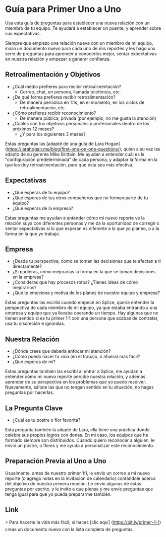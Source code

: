 # Guía para Primer Uno a Uno

Usa esta guía de preguntas para establecer una nueva relación con un miembro de tu equipo. Te ayudará a establecer un puente, y aprender sobre sus expectativas.

Siempre que empiezo una relación nueva con un miembro de mi equipo, inicio un documento nuevo para cada uno de mis reportes y les hago una serie de preguntas para aprender a conocerlos mejor, sentar expectativas en nuestra relación y empezar a generar confianza.

## Retroalimentación y Objetivos
- ¿Cuál medio prefieres para recibir retroalimentación?
	- Correo, chat, en persona, llamada telefónica, etc.
- ¿De qué forma prefieres recibir retroalimentación?
	- De manera periódica en 1:1s, en el momento, en los ciclos de retroalimentación, etc.
- ¿Cómo prefieres recibir reconocimiento?
	- De manera pública, privada (por ejemplo, no me gusta la atención)
- ¿Cuáles son tus objetivos personales y profesionales dentro de los próximos 12 meses?
	- ¿Y para los siguientes 3 meses?

Estas preguntas las [adapté de una guía de Lara Hogan] (https://larahogan.me/blog/first-one-on-one-questions/), quien a su vez las adapto de su gerente Mike Brittain. Me ayudan a entender cuál es la "configuración predeterminada" de cada persona, y adaptar la forma en la que les doy retroalimentación, para que esta sea más efectiva.

## Expectativas
- ¿Qué esperas de tu equipo?
- ¿Qué esperas de tus otros compañeros que no forman parte de tu equipo?
- ¿Qué esperas de la empresa?

Estas preguntas me ayudan a entender cómo mi nuevo reporte ve la relación suya con diferentes personas y me da la oportunidad de corregir o sentar expectativas si lo que esperan es diferente a lo que yo planeo, o a la forma en la que yo trabajo.

## Empresa
- ¿Desde tu perspectiva, como se toman las decisiones que te afectan a ti directamente?
- ¿Si pudieras, cómo mejorarías la forma en la que se toman decisiones en la empresa?
- ¿Consideras que hay procesos rotos? ¿Tienes ideas de cómo mejorarlos?
- ¿Qué te emociona y motiva de los planes de nuestro equipo y empresa?

Estas preguntas las escribí cuando empecé en Splice, quería entender la perspectiva de cada miembro de mi equipo, ya que estaba entrando a una empresa y equipo que ya llevaba operando un tiempo. Hay algunas que no tienen sentido si es tu primer 1:1 con una persona que acabas de contratar, usa tu discreción e ignóralas.

## Nuestra Relación
- ¿Dónde crees que debería enfocar mi atención?
- ¿Cómo puedo hacer tu vida (en el trabajo, o afuera) más fácil?
- ¿Qué esperas de mí?

Estas preguntas también las escribí al entrar a Splice, me ayudan a entender cómo mi nuevo reporte percibe nuestra relación, y además aprender de su perspectiva en los problemas que yo puedo resolver. Nuevamente, sáltate las que no tengan sentido en tu situación, no hagas preguntas por hacerlas.

## La Pregunta Clave
- ¿Cuál es tu postre o flor favorita?

Esta pregunta también la adapte de Lara, ella tiene una práctica donde celebra sus propios logros con donas. En mi caso, los equipos que he formado siempre son distribuidos. Cuando quiero reconocer a alguien, le envió un postre, o flores y me ayuda a personalizar este reconocimiento.


## Preparación Previa al Uno a Uno
Usualmente, antes de nuestro primer 1:1, le envío un correo a mi nuevo reporte (o agrego notas en la invitación de calendario) contándole acerca del objetivo de nuestra primera reunión. Le envío algunas de estas preguntas por escrito, y le invito a que piense y me envíe preguntas que tenga igual para que yo pueda prepararme también.

## Link
⚡️ Para hacerte la vida más fácil, si haces [clic aquí] (https://bit.ly/primer-1-1) creas un documento nuevo con la lista completa de preguntas.

